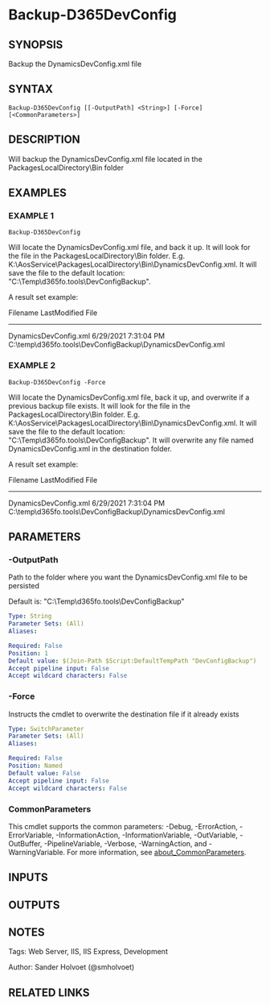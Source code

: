 ﻿---
external help file: d365fo.tools-help.xml
Module Name: d365fo.tools
online version:
schema: 2.0.0
---

# Backup-D365DevConfig

## SYNOPSIS
Backup the DynamicsDevConfig.xml file

## SYNTAX

```
Backup-D365DevConfig [[-OutputPath] <String>] [-Force] [<CommonParameters>]
```

## DESCRIPTION
Will backup the DynamicsDevConfig.xml file located in the PackagesLocalDirectory\Bin folder

## EXAMPLES

### EXAMPLE 1
```
Backup-D365DevConfig
```

Will locate the DynamicsDevConfig.xml file, and back it up.
It will look for the file in the PackagesLocalDirectory\Bin folder.
E.g.
K:\AosService\PackagesLocalDirectory\Bin\DynamicsDevConfig.xml.
It will save the file to the default location: "C:\Temp\d365fo.tools\DevConfigBackup".

A result set example:

Filename              LastModified         File
--------              ------------         ----
DynamicsDevConfig.xml 6/29/2021 7:31:04 PM C:\temp\d365fo.tools\DevConfigBackup\DynamicsDevConfig.xml

### EXAMPLE 2
```
Backup-D365DevConfig -Force
```

Will locate the DynamicsDevConfig.xml file, back it up, and overwrite if a previous backup file exists.
It will look for the file in the PackagesLocalDirectory\Bin folder.
E.g.
K:\AosService\PackagesLocalDirectory\Bin\DynamicsDevConfig.xml.
It will save the file to the default location: "C:\Temp\d365fo.tools\DevConfigBackup".
It will overwrite any file named DynamicsDevConfig.xml in the destination folder.

A result set example:

Filename              LastModified         File
--------              ------------         ----
DynamicsDevConfig.xml 6/29/2021 7:31:04 PM C:\temp\d365fo.tools\DevConfigBackup\DynamicsDevConfig.xml

## PARAMETERS

### -OutputPath
Path to the folder where you want the DynamicsDevConfig.xml file to be persisted

Default is: "C:\Temp\d365fo.tools\DevConfigBackup"

```yaml
Type: String
Parameter Sets: (All)
Aliases:

Required: False
Position: 1
Default value: $(Join-Path $Script:DefaultTempPath "DevConfigBackup")
Accept pipeline input: False
Accept wildcard characters: False
```

### -Force
Instructs the cmdlet to overwrite the destination file if it already exists

```yaml
Type: SwitchParameter
Parameter Sets: (All)
Aliases:

Required: False
Position: Named
Default value: False
Accept pipeline input: False
Accept wildcard characters: False
```

### CommonParameters
This cmdlet supports the common parameters: -Debug, -ErrorAction, -ErrorVariable, -InformationAction, -InformationVariable, -OutVariable, -OutBuffer, -PipelineVariable, -Verbose, -WarningAction, and -WarningVariable. For more information, see [about_CommonParameters](http://go.microsoft.com/fwlink/?LinkID=113216).

## INPUTS

## OUTPUTS

## NOTES
Tags: Web Server, IIS, IIS Express, Development

Author: Sander Holvoet (@smholvoet)

## RELATED LINKS
